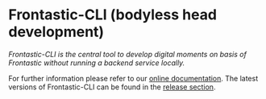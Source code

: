 # Frontastic-CLI (bodyless head development)

*Frontastic-CLI is the central tool to develop digital moments on basis of Frontastic without running a backend service locally.*

For further information please refer to our [online documentation](https://docs.frontastic.cloud/article/171-bodyless-head). The latest versions of Frontastic-CLI can be found in the [release section](https://github.com/FrontasticGmbH/frontastic-cli/releases).
